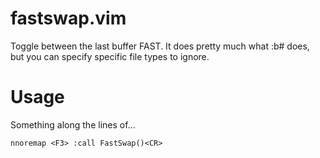 # fastswap.vim
Toggle between the last buffer FAST. It does pretty much what :b# does, but you can specify specific file types to ignore.
# Usage
Something along the lines of...
```vim
nnoremap <F3> :call FastSwap()<CR>
```
